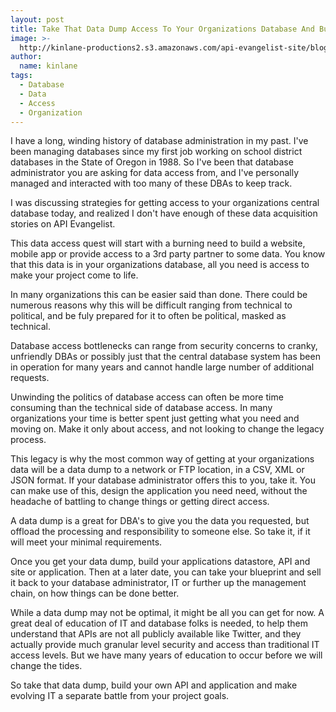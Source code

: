 ```yaml
---
layout: post
title: Take That Data Dump Access To Your Organizations Database And Build Your API
image: >-
  http://kinlane-productions2.s3.amazonaws.com/api-evangelist-site/blog/bw-dump-truck.jpg
author:
  name: kinlane
tags:
  - Database
  - Data
  - Access
  - Organization
---
```

I have a long, winding history of database administration in my past. I've been managing databases since my first job working on school district databases in the State of Oregon in 1988. So I've been that database administrator you are asking for data access from, and I've personally managed and interacted with too many of these DBAs to keep track.

I was discussing strategies for getting access to your organizations central database today, and realized I don't have enough of these data acquisition stories on API Evangelist.

This data access quest will start with a burning need to build a website, mobile app or provide access to a 3rd party partner to some data. You know that this data is in your organizations database, all you need is access to make your project come to life.

In many organizations this can be easier said than done. There could be numerous reasons why this will be difficult ranging from technical to political, and be fuly prepared for it to often be political, masked as technical. 

Database access bottlenecks can range from security concerns to cranky, unfriendly DBAs or possibly just that the central database system has been in operation for many years and cannot handle large number of additional requests.

Unwinding the politics of database access can often be more time consuming than the technical side of database access. In many organizations your time is better spent just getting what you need and moving on. Make it only about access, and not looking to change the legacy process.

This legacy is why the most common way of getting at your organizations data will be a data dump to a network or FTP location, in a CSV, XML or JSON format. If your database administrator offers this to you, take it. You can make use of this, design the application you need need, without the headache of battling to change things or getting direct access.

A data dump is a great for DBA's to give you the data you requested, but offload the processing and responsibility to someone else. So take it, if it will meet your minimal requirements.

Once you get your data dump, build your applications datastore, API and site or application. Then at a later date, you can take your blueprint and sell it back to your database administrator, IT or further up the management chain, on how things can be done better.

While a data dump may not be optimal, it might be all you can get for now. A great deal of education of IT and database folks is needed, to help them understand that APIs are not all publicly available like Twitter, and they actually provide much granular level security and access than traditional IT access levels. But we have many years of education to occur before we will change the tides.

So take that data dump, build your own API and application and make evolving IT a separate battle from your project goals.